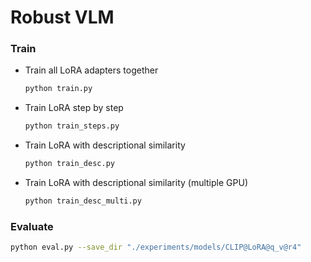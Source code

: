 # Robust VLM

### Train
- Train all LoRA adapters together
    ```bash
    python train.py
    ```
- Train LoRA step by step
    ```bash
    python train_steps.py
    ```

- Train LoRA with descriptional similarity
    ```bash
    python train_desc.py
    ```

- Train LoRA with descriptional similarity (multiple GPU)
    ```bash
    python train_desc_multi.py
    ```

### Evaluate
```bash
python eval.py --save_dir "./experiments/models/CLIP@LoRA@q_v@r4"
```